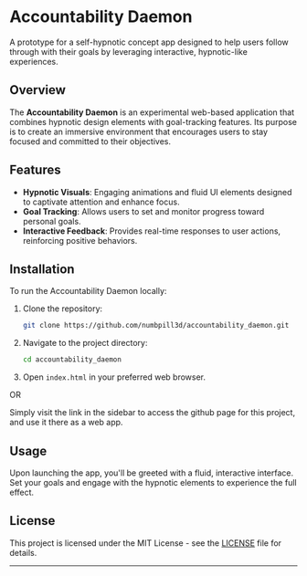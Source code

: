 
# Accountability Daemon

A prototype for a self-hypnotic concept app designed to help users follow through with their goals by leveraging interactive, hypnotic-like experiences.

## Overview

The **Accountability Daemon** is an experimental web-based application that combines hypnotic design elements with goal-tracking features. Its purpose is to create an immersive environment that encourages users to stay focused and committed to their objectives.

## Features

* **Hypnotic Visuals**: Engaging animations and fluid UI elements designed to captivate attention and enhance focus.
* **Goal Tracking**: Allows users to set and monitor progress toward personal goals.
* **Interactive Feedback**: Provides real-time responses to user actions, reinforcing positive behaviors.

## Installation

To run the Accountability Daemon locally:

1. Clone the repository:

   ```bash
   git clone https://github.com/numbpill3d/accountability_daemon.git
   ```
2. Navigate to the project directory:

   ```bash
   cd accountability_daemon
   ```
3. Open `index.html` in your preferred web browser.

OR

Simply visit the link in the sidebar to access the github page for this project, and use it there as a web app. 

## Usage

Upon launching the app, you'll be greeted with a fluid, interactive interface. Set your goals and engage with the hypnotic elements to experience the full effect.

## License

This project is licensed under the MIT License - see the [LICENSE](LICENSE) file for details.

---

